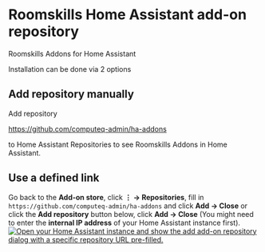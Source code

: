 # Roomskills Home Assistant add-on repository

Roomskills Addons for Home Assistant

Installation can be done via 2 options

## Add repository manually

Add repository

https://github.com/computeq-admin/ha-addons

to Home Assistant Repositories to see Roomskills Addons in Home Assistant.

## Use a defined link

Go back to the **Add-on store**, click **⋮ → Repositories**, fill in</br> `https://github.com/computeq-admin/ha-addons` and click **Add → Close** or click the **Add repository** button below, click **Add → Close** (You might need to enter the **internal IP address** of your Home Assistant instance first).  
   [![Open your Home Assistant instance and show the add add-on repository dialog with a specific repository URL pre-filled.](https://my.home-assistant.io/badges/supervisor_add_addon_repository.svg)](https://my.home-assistant.io/redirect/supervisor_add_addon_repository/?repository_url=https%3A%2F%2Fgithub.com%2Fcomputeq-admin%2Fha-addons)
